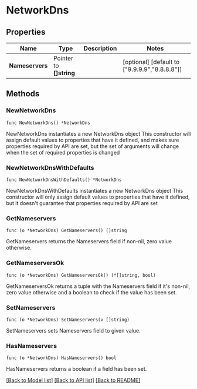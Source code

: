 # NetworkDns

## Properties

Name | Type | Description | Notes
------------ | ------------- | ------------- | -------------
**Nameservers** | Pointer to **[]string** |  | [optional] [default to ["9.9.9.9","8.8.8.8"]]

## Methods

### NewNetworkDns

`func NewNetworkDns() *NetworkDns`

NewNetworkDns instantiates a new NetworkDns object
This constructor will assign default values to properties that have it defined,
and makes sure properties required by API are set, but the set of arguments
will change when the set of required properties is changed

### NewNetworkDnsWithDefaults

`func NewNetworkDnsWithDefaults() *NetworkDns`

NewNetworkDnsWithDefaults instantiates a new NetworkDns object
This constructor will only assign default values to properties that have it defined,
but it doesn't guarantee that properties required by API are set

### GetNameservers

`func (o *NetworkDns) GetNameservers() []string`

GetNameservers returns the Nameservers field if non-nil, zero value otherwise.

### GetNameserversOk

`func (o *NetworkDns) GetNameserversOk() (*[]string, bool)`

GetNameserversOk returns a tuple with the Nameservers field if it's non-nil, zero value otherwise
and a boolean to check if the value has been set.

### SetNameservers

`func (o *NetworkDns) SetNameservers(v []string)`

SetNameservers sets Nameservers field to given value.

### HasNameservers

`func (o *NetworkDns) HasNameservers() bool`

HasNameservers returns a boolean if a field has been set.


[[Back to Model list]](../README.md#documentation-for-models) [[Back to API list]](../README.md#documentation-for-api-endpoints) [[Back to README]](../README.md)


